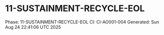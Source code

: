 # 11-SUSTAINMENT-RECYCLE-EOL
Phase: 11-SUSTAINMENT-RECYCLE-EOL
CI: CI-AO001-004
Generated: Sun Aug 24 22:41:06 UTC 2025
